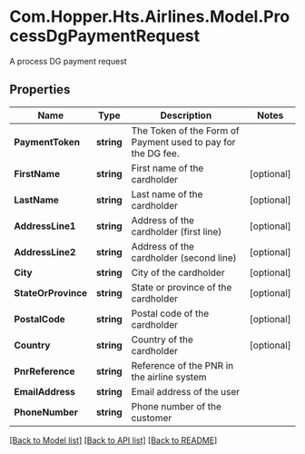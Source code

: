 # Com.Hopper.Hts.Airlines.Model.ProcessDgPaymentRequest
A process DG payment request

## Properties

Name | Type | Description | Notes
------------ | ------------- | ------------- | -------------
**PaymentToken** | **string** | The Token of the Form of Payment used to pay for the DG fee.  | 
**FirstName** | **string** | First name of the cardholder | [optional] 
**LastName** | **string** | Last name of the cardholder | [optional] 
**AddressLine1** | **string** | Address of the cardholder (first line) | [optional] 
**AddressLine2** | **string** | Address of the cardholder (second line) | [optional] 
**City** | **string** | City of the cardholder | [optional] 
**StateOrProvince** | **string** | State or province of the cardholder | [optional] 
**PostalCode** | **string** | Postal code  of the cardholder | [optional] 
**Country** | **string** | Country of the cardholder | [optional] 
**PnrReference** | **string** | Reference of the PNR in the airline system | 
**EmailAddress** | **string** | Email address of the user | 
**PhoneNumber** | **string** | Phone number of the customer | 

[[Back to Model list]](../README.md#documentation-for-models) [[Back to API list]](../README.md#documentation-for-api-endpoints) [[Back to README]](../README.md)

